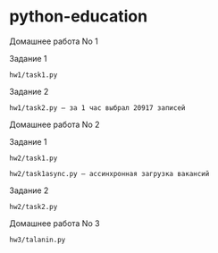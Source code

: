 # python-education

Домашнее работа No 1

  Задание 1
  
    hw1/task1.py
    
  Задание 2
  
    hw1/task2.py — за 1 час выбрал 20917 записей


Домашнее работа No 2

  Задание 1
  
    hw2/task1.py

    hw2/task1async.py — ассинхронная загрузка вакансий

  Задание 2
  
    hw2/task2.py

Домашнее работа No 3
  
    hw3/talanin.py
  
